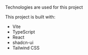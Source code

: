 

Technologies are used for this project

This project is built with:

- Vite
- TypeScript
- React
- shadcn-ui
- Tailwind CSS



